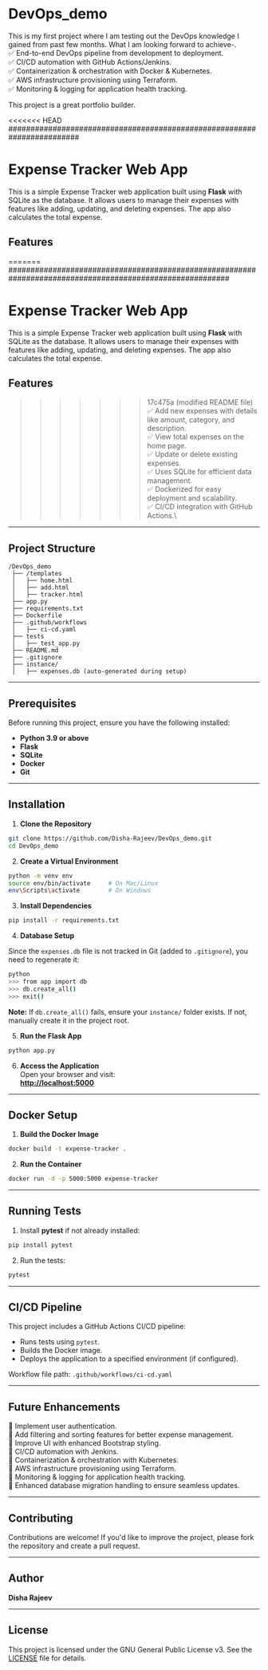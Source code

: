 # DevOps_demo
This is my first project where I am testing out the DevOps knowledge I gained from past few months.
What I am looking forward to achieve-.\
      ✅ End-to-end DevOps pipeline from development to deployment.\
      ✅ CI/CD automation with GitHub Actions/Jenkins.\
      ✅ Containerization & orchestration with Docker & Kubernetes.\
      ✅ AWS infrastructure provisioning using Terraform.\
      ✅ Monitoring & logging for application health tracking.

This project is a great portfolio builder.

<<<<<<< HEAD
########################################################################
# Expense Tracker Web App

This is a simple Expense Tracker web application built using **Flask** with SQLite as the database. It allows users to manage their expenses with features like adding, updating, and deleting expenses. The app also calculates the total expense.

## Features

=======
##########################################################################################################

# Expense Tracker Web App

This is a simple Expense Tracker web application built using **Flask** with SQLite as the database. It allows users to manage their expenses with features like adding, updating, and deleting expenses. The app also calculates the total expense.

## Features

>>>>>>> 17c475a (modified README file)
✅ Add new expenses with details like amount, category, and description.\
✅ View total expenses on the home page.\
✅ Update or delete existing expenses.\
✅ Uses SQLite for efficient data management.\
✅ Dockerized for easy deployment and scalability.\
✅ CI/CD integration with GitHub Actions.\

---

## Project Structure

```
/DevOps_demo
 ├── /templates
 │   ├── home.html
 │   ├── add.html
 │   ├── tracker.html
 ├── app.py
 ├── requirements.txt
 ├── Dockerfile
 ├── .github/workflows
 │   ├── ci-cd.yaml
 ├── tests
 │   ├── test_app.py
 ├── README.md
 ├── .gitignore
 ├── instance/
 │   ├── expenses.db (auto-generated during setup)
```

---

## Prerequisites

Before running this project, ensure you have the following installed:

- **Python 3.9 or above**
- **Flask**
- **SQLite**
- **Docker**
- **Git**

---

## Installation

1. **Clone the Repository**

```bash
git clone https://github.com/Disha-Rajeev/DevOps_demo.git
cd DevOps_demo
```

2. **Create a Virtual Environment**

```bash
python -m venv env
source env/bin/activate     # On Mac/Linux
env\Scripts\activate        # On Windows
```

3. **Install Dependencies**

```bash
pip install -r requirements.txt
```

4. **Database Setup**

Since the `expenses.db` file is not tracked in Git (added to `.gitignore`), you need to regenerate it:

```bash
python
>>> from app import db
>>> db.create_all()
>>> exit()
```

**Note:** If `db.create_all()` fails, ensure your `instance/` folder exists. If not, manually create it in the project root.

5. **Run the Flask App**

```bash
python app.py
```

6. **Access the Application**\
   Open your browser and visit:\
   **[http://localhost:5000](http://localhost:5000)**

---

## Docker Setup

1. **Build the Docker Image**

```bash
docker build -t expense-tracker .
```

2. **Run the Container**

```bash
docker run -d -p 5000:5000 expense-tracker
```

---

## Running Tests

1. Install **pytest** if not already installed:

```bash
pip install pytest
```

2. Run the tests:

```bash
pytest
```

---

## CI/CD Pipeline

This project includes a GitHub Actions CI/CD pipeline:

- Runs tests using `pytest`.
- Builds the Docker image.
- Deploys the application to a specified environment (if configured).

Workflow file path: `.github/workflows/ci-cd.yaml`

---

## Future Enhancements

🔹 Implement user authentication.\
🔹 Add filtering and sorting features for better expense management.\
🔹 Improve UI with enhanced Bootstrap styling.\
🔹 CI/CD automation with Jenkins.\
🔹 Containerization & orchestration with Kubernetes.\
🔹 AWS infrastructure provisioning using Terraform.\
🔹 Monitoring & logging for application health tracking.\
🔹 Enhanced database migration handling to ensure seamless updates.

---

## Contributing

Contributions are welcome! If you'd like to improve the project, please fork the repository and create a pull request.

---

## Author

**Disha Rajeev**

---

## License

This project is licensed under the GNU General Public License v3. See the [LICENSE](LICENSE) file for details.



